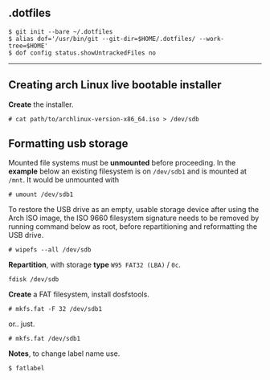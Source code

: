 ## .dotfiles

```
$ git init --bare ~/.dotfiles
$ alias dof='/usr/bin/git --git-dir=$HOME/.dotfiles/ --work-tree=$HOME'
$ dof config status.showUntrackedFiles no
```

---

## Creating arch Linux live bootable installer

**Create** the installer.

```
# cat path/to/archlinux-version-x86_64.iso > /dev/sdb
```

## Formatting usb storage

Mounted file systems must be **unmounted** before proceeding. In the **example** below an existing filesystem is on `/dev/sdb1` and is mounted at `/mnt`. It would be unmounted with

```
# umount /dev/sdb1
```

To restore the USB drive as an empty, usable storage device after using the Arch ISO image, the ISO 9660 filesystem signature needs to be removed by running command below as root, before repartitioning and reformatting the USB drive.

```
# wipefs --all /dev/sdb
```

**Repartition**, with storage **type** `W95 FAT32 (LBA)` / `0c`.

```
fdisk /dev/sdb
```

**Create** a FAT filesystem, install dosfstools.

```
# mkfs.fat -F 32 /dev/sdb1
```

or.. just.

```
# mkfs.fat /dev/sdb1
```

**Notes**, to change label name use.

```
$ fatlabel
```
